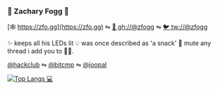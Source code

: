### 👾 Zachary Fogg 🐨

[🕸 https://zfo.gg](https://zfo.gg) ⇋ [🐙 gh://@zfogg](https://zfo.gg) ⇋ [🐦 tw://@zfogg](https://twitter.com/zfogg)

✨ keeps all his LEDs lit 💡 was once described as 'a snack' 🍔 mute any thread i add you to 👌🏾.

[@hackclub](https://github.com/hackclub) ⇋ [@bitcmp](https://github.com/bitcamp) ⇋ [@joopal](https://github.com/joopal)

[![Top Langs 💻](https://github-readme-stats.vercel.app/api/top-langs/?username=zfogg&count_private=true&theme=onedark&line_height=30&hide=Java,CSS,CoffeeScript,C%23&layout=default)](https://github.com/zfogg?tab=repositories&q=&type=source&language=)
